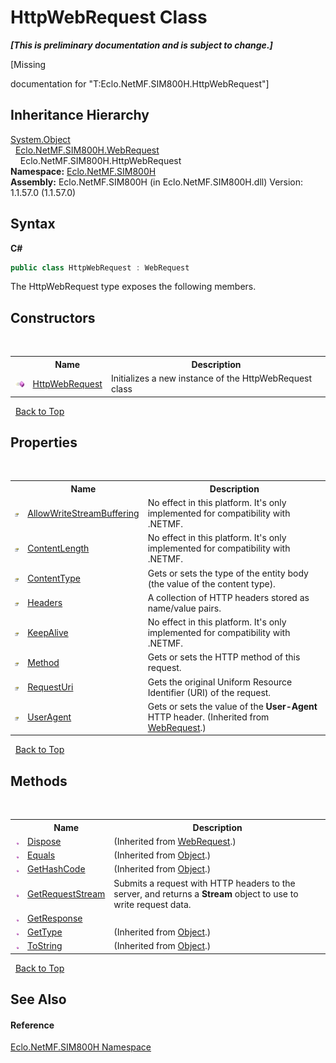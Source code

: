 # HttpWebRequest Class
 _**\[This is preliminary documentation and is subject to change.\]**_

\[Missing <summary> documentation for "T:Eclo.NetMF.SIM800H.HttpWebRequest"\]


## Inheritance Hierarchy
<a href="http://msdn2.microsoft.com/en-us/library/e5kfa45b" target="_blank">System.Object</a><br />&nbsp;&nbsp;<a href="T_Eclo_NetMF_SIM800H_WebRequest">Eclo.NetMF.SIM800H.WebRequest</a><br />&nbsp;&nbsp;&nbsp;&nbsp;Eclo.NetMF.SIM800H.HttpWebRequest<br />
**Namespace:**&nbsp;<a href="N_Eclo_NetMF_SIM800H">Eclo.NetMF.SIM800H</a><br />**Assembly:**&nbsp;Eclo.NetMF.SIM800H (in Eclo.NetMF.SIM800H.dll) Version: 1.1.57.0 (1.1.57.0)

## Syntax

**C#**<br />
``` C#
public class HttpWebRequest : WebRequest
```

The HttpWebRequest type exposes the following members.


## Constructors
&nbsp;<table><tr><th></th><th>Name</th><th>Description</th></tr><tr><td>![Public method](media/pubmethod.gif "Public method")</td><td><a href="M_Eclo_NetMF_SIM800H_HttpWebRequest__ctor">HttpWebRequest</a></td><td>
Initializes a new instance of the HttpWebRequest class</td></tr></table>&nbsp;
<a href="#httpwebrequest-class">Back to Top</a>

## Properties
&nbsp;<table><tr><th></th><th>Name</th><th>Description</th></tr><tr><td>![Public property](media/pubproperty.gif "Public property")</td><td><a href="P_Eclo_NetMF_SIM800H_HttpWebRequest_AllowWriteStreamBuffering">AllowWriteStreamBuffering</a></td><td>
No effect in this platform. It's only implemented for compatibility with .NETMF.</td></tr><tr><td>![Public property](media/pubproperty.gif "Public property")</td><td><a href="P_Eclo_NetMF_SIM800H_HttpWebRequest_ContentLength">ContentLength</a></td><td>
No effect in this platform. It's only implemented for compatibility with .NETMF.</td></tr><tr><td>![Public property](media/pubproperty.gif "Public property")</td><td><a href="P_Eclo_NetMF_SIM800H_HttpWebRequest_ContentType">ContentType</a></td><td>
Gets or sets the type of the entity body (the value of the content type).</td></tr><tr><td>![Public property](media/pubproperty.gif "Public property")</td><td><a href="P_Eclo_NetMF_SIM800H_HttpWebRequest_Headers">Headers</a></td><td>
A collection of HTTP headers stored as name/value pairs.</td></tr><tr><td>![Public property](media/pubproperty.gif "Public property")</td><td><a href="P_Eclo_NetMF_SIM800H_HttpWebRequest_KeepAlive">KeepAlive</a></td><td>
No effect in this platform. It's only implemented for compatibility with .NETMF.</td></tr><tr><td>![Public property](media/pubproperty.gif "Public property")</td><td><a href="P_Eclo_NetMF_SIM800H_HttpWebRequest_Method">Method</a></td><td>
Gets or sets the HTTP method of this request.</td></tr><tr><td>![Public property](media/pubproperty.gif "Public property")</td><td><a href="P_Eclo_NetMF_SIM800H_HttpWebRequest_RequestUri">RequestUri</a></td><td>
Gets the original Uniform Resource Identifier (URI) of the request.</td></tr><tr><td>![Public property](media/pubproperty.gif "Public property")</td><td><a href="P_Eclo_NetMF_SIM800H_WebRequest_UserAgent">UserAgent</a></td><td>
Gets or sets the value of the <b>User-Agent</b> HTTP header.
 (Inherited from <a href="T_Eclo_NetMF_SIM800H_WebRequest">WebRequest</a>.)</td></tr></table>&nbsp;
<a href="#httpwebrequest-class">Back to Top</a>

## Methods
&nbsp;<table><tr><th></th><th>Name</th><th>Description</th></tr><tr><td>![Public method](media/pubmethod.gif "Public method")</td><td><a href="M_Eclo_NetMF_SIM800H_WebRequest_Dispose">Dispose</a></td><td> (Inherited from <a href="T_Eclo_NetMF_SIM800H_WebRequest">WebRequest</a>.)</td></tr><tr><td>![Public method](media/pubmethod.gif "Public method")</td><td><a href="http://msdn2.microsoft.com/en-us/library/bsc2ak47" target="_blank">Equals</a></td><td> (Inherited from <a href="http://msdn2.microsoft.com/en-us/library/e5kfa45b" target="_blank">Object</a>.)</td></tr><tr><td>![Public method](media/pubmethod.gif "Public method")</td><td><a href="http://msdn2.microsoft.com/en-us/library/zdee4b3y" target="_blank">GetHashCode</a></td><td> (Inherited from <a href="http://msdn2.microsoft.com/en-us/library/e5kfa45b" target="_blank">Object</a>.)</td></tr><tr><td>![Public method](media/pubmethod.gif "Public method")</td><td><a href="M_Eclo_NetMF_SIM800H_HttpWebRequest_GetRequestStream">GetRequestStream</a></td><td>
Submits a request with HTTP headers to the server, and returns a <b>Stream</b> object to use to write request data.</td></tr><tr><td>![Public method](media/pubmethod.gif "Public method")</td><td><a href="M_Eclo_NetMF_SIM800H_HttpWebRequest_GetResponse">GetResponse</a></td><td /></tr><tr><td>![Public method](media/pubmethod.gif "Public method")</td><td><a href="http://msdn2.microsoft.com/en-us/library/dfwy45w9" target="_blank">GetType</a></td><td> (Inherited from <a href="http://msdn2.microsoft.com/en-us/library/e5kfa45b" target="_blank">Object</a>.)</td></tr><tr><td>![Public method](media/pubmethod.gif "Public method")</td><td><a href="http://msdn2.microsoft.com/en-us/library/7bxwbwt2" target="_blank">ToString</a></td><td> (Inherited from <a href="http://msdn2.microsoft.com/en-us/library/e5kfa45b" target="_blank">Object</a>.)</td></tr></table>&nbsp;
<a href="#httpwebrequest-class">Back to Top</a>

## See Also


#### Reference
<a href="N_Eclo_NetMF_SIM800H">Eclo.NetMF.SIM800H Namespace</a><br />